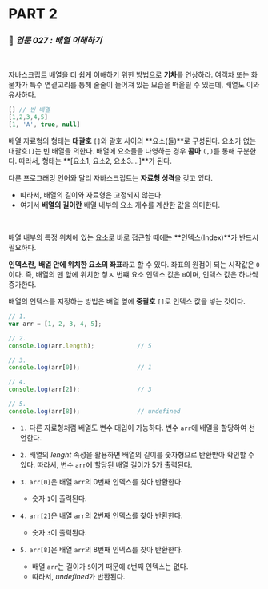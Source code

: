 # PART 2

###  :pencil: ***입문 027 :  배열 이해하기***

<br>

자바스크립트 배열을 더 쉽게 이해하기 위한 방법으로 **기차**를 연상하라. 여객차 또는 화물차가 특수 연결고리를 통해 줄줄이 늘어져 있는 모습을 떠올릴 수 있는데, 배열도 이와 유사하다.

```javascript
[] // 빈 배열
[1,2,3,4,5]
[1, 'A', true, null]
```

배열 자료형의 형태는 **대괄호** `[]`와 괄호 사이의 **요소(들)**로 구성된다. 요소가 없는 대괄호`[]`는 빈 배열을 의한다. 배열에 요소들을 나영하는 경우 **콤마** `(,)`를 통해 구분한다. 따라서, 형태는 **[요소1, 요소2, 요소3....]**가 된다.

다른 프로그래밍 언어와 달리 자바스크립트는 **자료형 성격**을 갖고 있다. 

- 따라서, 배열의 길이와 자료형은 고정되지 않는다.
- 여기서 **배열의 길이란** 배열 내부의 요소 개수를 계산한 값을 의미한다.

<br>

배열 내부의 특정 위치에 있는 요소로 바로 접근할 때에는 **인덱스(Index)**가 반드시 필요하다. 

**인덱스란,** **배열 안에 위치한 요소의 좌표**라고 할 수 있다. 좌표의 원점이 되는 시작값은 `0`이다. 즉, 배열의 맨 앞에 위치한 첳ㅅ 번쨰 요소 인덱스 값은 `0`이며, 인덱스 값은 하나씩 증가한다. 

배열의 인덱스를 지정하는 방법은 배열 옆에 **중괄호** `[]`로 인덱스 값을 넣는 것이다.

```javascript
// 1.
var arr = [1, 2, 3, 4, 5];

// 2.
console.log(arr.length);			// 5

// 3.
console.log(arr[0]);				// 1

// 4.
console.log(arr[2]);				// 3

// 5.
console.log(arr[8]);				// undefined
```

- `1.` 다른 자료형처럼 배열도 변수 대입이 가능하다. 변수 `arr`에 배열을 할당하여 선언한다.
- `2.` 배열의 *lenght* 속성을 활용하면 배열의 길이를 숫자형으로 반환받아 확인할 수 있다. 따라서, 변수 `arr`에 할당된 배열 길이가 5가 출력된다.

- `3.` `arr[0]`은 배열 `arr`의 0번째 인덱스를 찾아 반환한다.
  - 숫자 `1`이 출력된다.
- `4.` `arr[2]`은 배열 `arr`의 2번째 인덱스를 찾아 반환한다.
  - 숫자 `3`이 출력된다.
- `5.` `arr[8]`은 배열 `arr`의 8번째 인덱스를 찾아 반환한다.
  - 배열 `arr`는 길이가 `5`이기 때문에 `8`번째 인덱스는 없다. 
  - 따라서, *undefined*가 반환된다.



